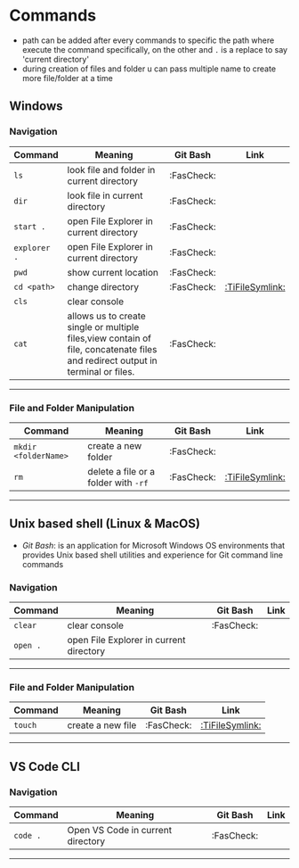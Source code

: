# Commands

- path can be added after every commands to specific the path where execute the command specifically, on the other and `.` is a replace to say 'current directory'
- during creation of files and folder u can pass multiple name to create more file/folder at a time

## Windows

### Navigation

| Command      | Meaning                                                                                                                        |  Git Bash  |                     Link                     |
| :----------- | ------------------------------------------------------------------------------------------------------------------------------ | :--------: | :------------------------------------------: |
| `ls`         | look file and folder in current directory                                                                                      | :FasCheck: |                                              |
| `dir`        | look file in current directory                                                                                                 | :FasCheck: |                                              |
| `start .`    | open File Explorer in current directory                                                                                        | :FasCheck: |                                              |
| `explorer .` | open File Explorer in current directory                                                                                        | :FasCheck: |                                              |
| `pwd`        | show current location                                                                                                          | :FasCheck: |                                              |
| `cd <path>`  | change directory                                                                                                               | :FasCheck: | [:TiFileSymlink:](Prompt/Windows/Data/cd.md) |
| `cls`        | clear console                                                                                                                  |            |                                              |
| `cat`        | allows us to create single or multiple files,view contain of file, concatenate files and redirect output in terminal or files. | :FasCheck: |                                              |

---

### File and Folder Manipulation

| Command              | Meaning                              |  Git Bash  |                     Link                     |
| -------------------- | ------------------------------------ | :--------: | :------------------------------------------: |
| `mkdir <folderName>` | create a new folder                  | :FasCheck: |                                              |
| `rm`                 | delete a file or a folder with `-rf` | :FasCheck: | [:TiFileSymlink:](Prompt/Windows/Data/rm.md) |

---

## Unix based shell (Linux & MacOS)

- _Git Bash_: is an application for Microsoft Windows OS environments that provides Unix based shell utilities and experience for Git command line commands

### Navigation

| Command  | Meaning                                 |  Git Bash  | Link |
| -------- | --------------------------------------- | :--------: | :--: |
| `clear`  | clear console                           | :FasCheck: |      |
| `open .` | open File Explorer in current directory |            |      |

---

### File and Folder Manipulation

| Command | Meaning           |  Git Bash  |                     Link                      |
| ------- | ----------------- | :--------: | :-------------------------------------------: |
| `touch` | create a new file | :FasCheck: | [:TiFileSymlink:](Prompt/Linux/Data/touch.md) |

---

## VS Code CLI

### Navigation

| Command  | Meaning                           |  Git Bash  | Link |
| -------- | --------------------------------- | :--------: | :--: |
| `code .` | Open VS Code in current directory | :FasCheck: |      |

---
